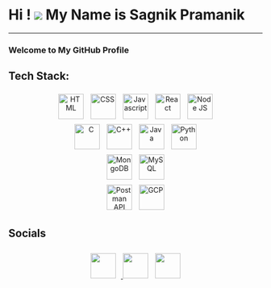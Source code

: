 # Hi ! ![][hand] My Name is Sagnik Pramanik
[hand]: https://user-images.githubusercontent.com/18350557/176309783-0785949b-9127-417c-8b55-ab5a4335074e.gif
--------------------------------------------------------
### Welcome to My GitHub Profile
## Tech Stack:
<div id="tech-stack" align=center>
    <img src=https://github.com/sagnik-p/sagnik-p/assets/130753205/8a406c1c-cd8b-4fdb-8cee-2f27c71cb84d width="50" height="50" alt="HTML" style = "margin:5px"/>
    <img src=https://github.com/sagnik-p/sagnik-p/assets/130753205/e15fc5cf-9a47-456b-a5f9-9300ec451f33 width="50" height="50" alt="CSS" style = "margin:5px"/>
    <img src=https://github.com/sagnik-p/sagnik-p/assets/130753205/5f2ea1f7-e7d5-48a8-afe1-ee6598bb9b78 width="50" height="50" alt="Javascript" style = "margin:5px"/>
    <img src=https://github.com/sagnik-p/sagnik-p/assets/130753205/67ee652c-2d16-4a0e-bb70-10238896c0d6 width="50" height="50" alt="React" style = "margin:5px"/>
    <img src=https://github.com/sagnik-p/sagnik-p/assets/130753205/3582cc10-65e2-4ee4-93ed-47712c193db8 width="50" height="50" alt="Node JS" style = "margin:5px"/>
    <br>
    <img src=https://github.com/sagnik-p/sagnik-p/assets/130753205/f84a1178-504b-472e-8e72-fd0f2772d9ab width="50" height="50" alt="C" style = "margin:5px"/>
    <img src=https://github.com/sagnik-p/sagnik-p/assets/130753205/6b5994fa-54b5-4317-b3fc-6108b3fc82de width="50" height="50" alt="C++" style = "margin:5px"/>
    <img src=https://github.com/sagnik-p/sagnik-p/assets/130753205/ab51e791-2743-4ca5-8102-1e80638ad28c width="50" height="50" alt="Java" style = "margin:5px"/>
    <img src=https://github.com/sagnik-p/sagnik-p/assets/130753205/f171337e-21b2-466b-bad6-86a49b0f6192 width="50" height="50" alt="Python" style = "margin:5px"/>
    <br>
    <img src=https://github.com/sagnik-p/sagnik-p/assets/130753205/67e8bcc1-7330-4c9e-9faf-21fa95220fb9 width="50" height="50" alt="MongoDB" style = "margin:5px"/>
    <img src=https://github.com/sagnik-p/sagnik-p/assets/130753205/32388a33-3f2b-4ef3-b843-28f86e779f59 width="50" height="50" alt="MySQL" style = "margin:5px"/>
    <br>
    <img src=https://github.com/sagnik-p/sagnik-p/assets/130753205/9e25ddcf-54da-4498-a00f-3876dbbcf904 width="50" height="50" alt="Postman API" style = "margin:5px"/>
    <img src=https://github.com/sagnik-p/sagnik-p/assets/130753205/3a52d300-8975-44d9-94f8-792fa3c55eaa width="50" height="50" alt="GCP" style = "margin:5px"/>
</div>

## Socials
<div align="center">
  <a href="https://twitter.com/Sagnikkkkkkkkk">
  <img src="https://github.com/sagnik-p/sagnik-p/assets/130753205/6506c777-0ed3-42e5-8d77-64a0cbeaceb6" width="50" height="50" style = "margin:10px" />
  </a> 
  <a href="https://www.linkedin.com/in/sagnik-pramanik-53284b272/"><img src="https://github.com/sagnik-p/sagnik-p/assets/130753205/2719c9de-b651-4efa-95b2-4d1451b621a2" width="50" height="50"/></a>
  <a href="mailto:sagnikpramanik95@gmail.com"><img src="https://github.com/sagnik-p/sagnik-p/assets/130753205/1776435e-7e3e-4663-abce-c6144fac06f6" width="50" height="50" style = "margin:10px"></a>
</div>